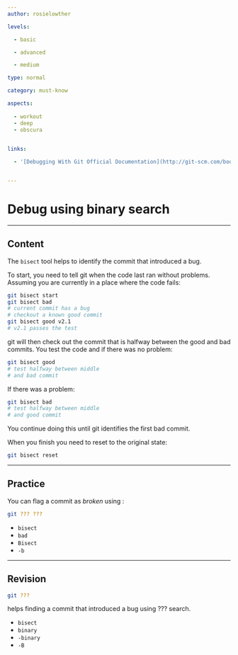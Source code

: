 ```yaml
---
author: rosielowther

levels:

  - basic

  - advanced

  - medium

type: normal

category: must-know

aspects:
  
  - workout
  - deep
  - obscura
  

links:

  - '[Debugging With Git Official Documentation](http://git-scm.com/book/en/v2/Git-Tools-Debugging-with-Git){website}'


---
```


# Debug using binary search

---
## Content

The `bisect` tool helps to identify the commit that introduced a bug.

To start, you need to tell git when the code last ran without problems. Assuming you are currently in a place where the code fails:
```bash
git bisect start
git bisect bad
# current commit has a bug
# checkout a known good commit
git bisect good v2.1
# v2.1 passes the test
``` 
git will then check out the commit that is halfway between the good and bad commits. You test the code and if there was no problem:
```bash
git bisect good
# test halfway between middle 
# and bad commit
```
If there was a problem:
```bash
git bisect bad
# test halfway between middle
# and good commit
```
You continue doing this until git identifies the first bad commit.

When you finish you need to reset to the original state:
```bash
git bisect reset
```

---
## Practice

You can flag a commit as *broken* using :
```bash
git ??? ???
```

* `bisect`
* `bad`
* `Bisect`
* `-b`

---
## Revision

```bash
git ???
``` 

helps finding a commit that introduced a bug using ??? search.

* `bisect`
* `binary`
* `-binary`
* `-B`

 
 
